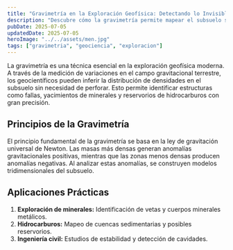 ```yaml
---
title: "Gravimetría en la Exploración Geofísica: Detectando lo Invisible"
description: "Descubre cómo la gravimetría permite mapear el subsuelo sin perforar, utilizando variaciones sutiles en el campo gravitacional."
pubDate: 2025-07-05
updatedDate: 2025-07-05
heroImage: "../../assets/men.jpg"
tags: ["gravimetria", "geociencia", "exploracion"]
---
```


La gravimetría es una técnica esencial en la exploración geofísica moderna. A través de la medición de variaciones en el campo gravitacional terrestre, los geocientíficos pueden inferir la distribución de densidades en el subsuelo sin necesidad de perforar. Esto permite identificar estructuras como fallas, yacimientos de minerales y reservorios de hidrocarburos con gran precisión.

## Principios de la Gravimetría

El principio fundamental de la gravimetría se basa en la ley de gravitación universal de Newton. Las masas más densas generan anomalías gravitacionales positivas, mientras que las zonas menos densas producen anomalías negativas. Al analizar estas anomalías, se construyen modelos tridimensionales del subsuelo.

## Aplicaciones Prácticas

1. **Exploración de minerales:** Identificación de vetas y cuerpos minerales metálicos.
2. **Hidrocarburos:** Mapeo de cuencas sedimentarias y posibles reservorios.
3. **Ingeniería civil:** Estudios de estabilidad y detección de cavidades.
